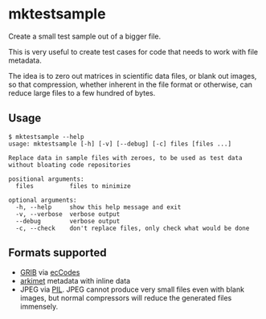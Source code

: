 # mktestsample

Create a small test sample out of a bigger file.

This is very useful to create test cases for code that needs to work with file
metadata.

The idea is to zero out matrices in scientific data files, or blank out images,
so that compression, whether inherent in the file format or otherwise, can
reduce large files to a few hundred of bytes.


## Usage

```
$ mktestsample --help
usage: mktestsample [-h] [-v] [--debug] [-c] files [files ...]

Replace data in sample files with zeroes, to be used as test data without bloating code repositories

positional arguments:
  files          files to minimize

optional arguments:
  -h, --help     show this help message and exit
  -v, --verbose  verbose output
  --debug        verbose output
  -c, --check    don't replace files, only check what would be done
```


## Formats supported

* [GRIB](https://en.wikipedia.org/wiki/GRIB) via [ecCodes](https://confluence.ecmwf.int/display/ECC/ecCodes+Home)
* [arkimet](https://github.com/ARPA-SIMC/arkimet) metadata with inline data
* JPEG via [PIL](https://pypi.org/project/Pillow/). JPEG cannot produce very
  small files even with blank images, but normal compressors will reduce the
  generated files immensely.

